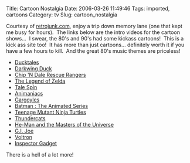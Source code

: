 Title: Cartoon Nostalgia
Date: 2006-03-26 11:49:46
Tags: imported, cartoons
Category: tv
Slug: cartoon_nostalgia

Courtesy of <a title="Hey I remember that" href="http://www.retrojunk.com/">retrojunk.com</a>, enjoy a trip down memory lane (one that kept me busy for hours).  The links below are the intro videos for the cartoon shows...  I swear, the 80's and 90's had some kickass cartoons!  This is a kick ass site too!  It has more than just cartoons... definitely worth it if you have a few hours to kill.  And the great 80's music themes are priceless!
<ul>
	<li><a href="http://www.retrojunk.com/details_tvshows/6-ducktales/6/#intro">Ducktales</a></li>
	<li><a href="http://www.retrojunk.com/details_tvshows/108-darkwing-duck/191/#intro">Darkwing Duck</a></li>
	<li><a href="http://www.retrojunk.com/details_tvshows/120-chip-n-dale-rescue-rangers/102/#intro">Chip 'N Dale Rescue Rangers</a></li>
	<li><a href="http://www.retrojunk.com/details_tvshows/256-the-legend-of-zelda/">The Legend of Zelda</a></li>
	<li><a href="http://www.retrojunk.com/details_tvshows/145-tale-spin/258/#intro">Tale Spin</a></li>
	<li><a href="http://www.retrojunk.com/details_tvshows/220-animaniacs/">Animaniacs</a></li>
	<li><a href="http://www.retrojunk.com/details_tvshows/169-gargoyles/">Gargoyles</a></li>
	<li><a href="http://www.retrojunk.com/details_tvshows/262-batman-the-animated-series/644/#intro">Batman : The Animated Series</a></li>
	<li><a href="http://www.retrojunk.com/details_tvshows/12-teenage-mutant-ninja-turtles/12/#intro">Teenage Mutant Ninja Turtles</a></li>
	<li><a href="http://www.retrojunk.com/details_tvshows/8-thundercats/8/#intro">Thundercats</a></li>
	<li><a href="http://www.retrojunk.com/details_tvshows/14-he-man-and-the-masters-of-the-universe/14/#intro">He-Man and the Masters of the Universe</a></li>
	<li><a href="http://www.retrojunk.com/details_tvshows/32-gi-joe-a-real-american-hero/32/#intro">G.I. Joe</a></li>
	<li><a href="http://www.retrojunk.com/details_tvshows/133-voltron-defender-of-the-universe/116/#intro">Voltron</a></li>
	<li><a href="http://www.retrojunk.com/details_tvshows/11-inspector-gadget/11/#intro">Inspector Gadget</a></li>
</ul>
There is a hell of a lot more!

